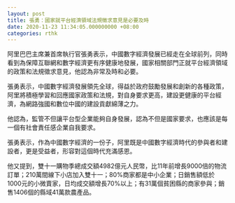 ```yaml
---
layout: post
title: 張勇：國家就平台經濟領域法規徵求意見是必要及時
date: 2020-11-23 11:34:05.000000000 +08:00
categories: rthk
---
```


阿里巴巴主席兼首席執行官張勇表示，中國數字經濟發展已經走在全球前列，同時看到為保障互聯網和數字經濟更有序健康地發展，國家相關部門正就平台經濟領域的政策和法規徵求意見，他認為非常及時和必要。

張勇表示，中國數字經濟發展領先全球，得益於政府鼓勵發展和創新的各種政策，阿里將積極學習和回應國家政策和法規，對自身要求更高，建設更健康的平台經濟，為網路強國和數位中國的建設貢獻綿薄之力。

他認為，監管不但讓平台型企業能夠自身發展，認為不但是國家要求，也應該是每一個有社會責任感企業自我要求。

張勇表示，作為中國數字經濟的一份子，阿里既是中國數字經濟時代的參與者和建設者，更是受益者，形容對這個時代充滿感恩。

他又提到，雙十一購物季總成交額4982億元人民幣，比11年前增長9000倍的物流訂單；210萬間線下小店加入雙十一；80%商家都是中小企業；日銷售額低於1000元的小微賣家，日均成交額增長70%以上；有31萬個貧困縣的商家參與；銷售1406個的縣域41萬款農產品。
